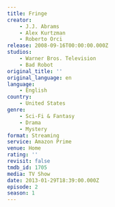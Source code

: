 ```yaml
---
title: Fringe
creator:
    - J.J. Abrams
    - Alex Kurtzman
    - Roberto Orci
release: 2008-09-16T00:00:00.000Z
studios:
    - Warner Bros. Television
    - Bad Robot
original_title: ''
original_language: en
language:
    - English
country:
    - United States
genre:
    - Sci-Fi & Fantasy
    - Drama
    - Mystery
format: Streaming
service: Amazon Prime
venue: Home
rating: ''
revisit: false
tmdb_id: 1705
media: TV Show
date: 2013-01-29T18:39:00.000Z
episode: 2
season: 1
---
```


